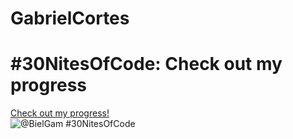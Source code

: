 # GabrielCortes

# #30NitesOfCode: Check out my progress
  [Check out my progress!](https://www.codedex.io/@BielGam/30-nites-of-code)  
  ![@BielGam #30NitesOfCode](https://www.codedex.io/api/petStatus?user=BielGam)

